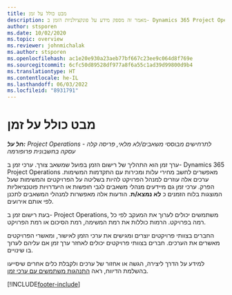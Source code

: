 ```yaml
---
title: מבט כולל על זמן
description: מאמר זה מספק מידע על פונקציולניות הזמן ב- Dynamics 365 Project Operations.
author: stsporen
ms.date: 10/02/2020
ms.topic: overview
ms.reviewer: johnmichalak
ms.author: stsporen
ms.openlocfilehash: ac1e20e930a23aeb77bf667c23ee9c064d8f769e
ms.sourcegitcommit: 6cfc50d89528df977a8f6a55c1ad39d99800d9b4
ms.translationtype: HT
ms.contentlocale: he-IL
ms.lasthandoff: 06/03/2022
ms.locfileid: "8931791"
---
```

# <a name="time-overview"></a>מבט כולל על זמן

_**חל על:** Project Operations לתרחישים מבוססי משאבים/לא מלאי, פריסה קלה - עסקה בחשבונית פרופורמה_

ערך זמן הוא התהליך של רישום הזמן בפועל שמשאב צורך. ערכי זמן ב- Dynamics 365 Project Operations מאפשרים לחשב מחירי עלות ומכירות עם התקדמות המשימות. ערכים אלה עוזרים למנהל הפרויקט להיות בשליטה על הפרויקטים והמשימות שעל הפרק. ערכי זמן גם מיידעים מנהלי משאבים לגבי חופשות או היעדרויות פוטנציאליות המוצגות בלוח הזמנים כ **לא נמצא/ת**. הודעות אלה מאפשרות למנהלי המשאבים לתכנן לפי אותם אירועים.

בעת רישום זמן ב- Project Operations, משתמשים יכולים לערוך את המעקב לפי כל רמה בפרויקט. הרמות כוללות את רמת המשימה, רמת הסיכום או רמת הפרויקט.

החברים בצוותי פרויקטים יוצרים ומגישים את ערכי הזמן לאישור, ומאשרי הפרויקטים מאשרים את הערכים. חברים בצוותי פרויקטים יכולים לאחזר ערך זמן אם עליהם לערוך בו שינויים.

למידע על הדרך ליצירה, הגשה או אחזור של ערכים ולקבלת כלים אחרים שיסייעו בהשלמת הדיווח, ראה [התנהגות משתמשים עם ערכי זמן](ui-behavior-time.md).



[!INCLUDE[footer-include](../includes/footer-banner.md)]